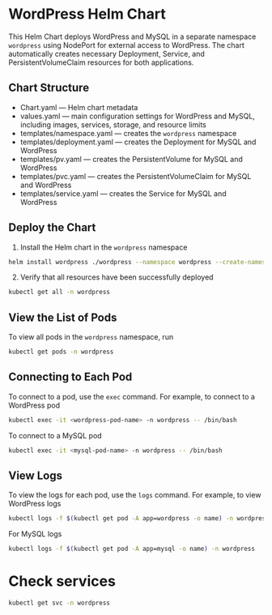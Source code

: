# WordPress Helm Chart

This Helm Chart deploys WordPress and MySQL in a separate namespace `wordpress` using NodePort for external access to WordPress. The chart automatically creates necessary Deployment, Service, and PersistentVolumeClaim resources for both applications.

## Chart Structure

- Chart.yaml — Helm chart metadata
- values.yaml — main configuration settings for WordPress and MySQL, including images, services, storage, and resource limits
- templates/namespace.yaml — creates the `wordpress` namespace
- templates/deployment.yaml — creates the Deployment for MySQL and WordPress
- templates/pv.yaml — creates the PersistentVolume for MySQL and WordPress
- templates/pvc.yaml — creates the PersistentVolumeClaim for MySQL and WordPress
- templates/service.yaml — creates the Service for MySQL and WordPress

## Deploy the Chart

1. Install the Helm chart in the `wordpress` namespace
```bash
helm install wordpress ./wordpress --namespace wordpress --create-namespace
```

2. Verify that all resources have been successfully deployed
```bash
kubectl get all -n wordpress
```
## View the List of Pods

To view all pods in the `wordpress` namespace, run
```bash
kubectl get pods -n wordpress
```
## Connecting to Each Pod

To connect to a pod, use the `exec` command. For example, to connect to a WordPress pod
```bash
kubectl exec -it <wordpress-pod-name> -n wordpress -- /bin/bash
```
To connect to a MySQL pod
```bash
kubectl exec -it <mysql-pod-name> -n wordpress -- /bin/bash
```
## View Logs

To view the logs for each pod, use the `logs` command. For example, to view WordPress logs
```bash
kubectl logs -f $(kubectl get pod -A app=wordpress -o name) -n wordpress
```
For MySQL logs
```bash
kubectl logs -f $(kubectl get pod -A app=mysql -o name) -n wordpress
```

# Check services
```bash
kubectl get svc -n wordpress
```
